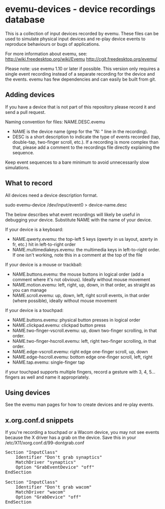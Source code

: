evemu-devices - device recordings database
==========================================

This is a collection of input devices recorded by evemu. These files can be
used to simulate physical input devices and re-play device events to
reproduce behaviours or bugs of applications.

For more information about evemu, see:
http://wiki.freedesktop.org/wiki/Evemu
http://cgit.freedesktop.org/evemu/

Please note: use evemu 1.10 or later if possible. This version only requires
a single event recording instead of a separate recording for the device and
the events. evemu has few dependencies and can easily be built from git.

Adding devices
--------------
If you have a device that is not part of this repository please record it
and send a pull request.

Naming convention for files: NAME.DESC.evemu

* NAME is the device name (grep for the "N: " line in the recording).
* DESC is a short description to indicate the type of events recorded (tap, double-tap, two-finger scroll, etc.). If a recording is more complex than that, please add a comment to the recordings file directly explaining the sequence.

Keep event sequences to a bare minimum to avoid unnecessarily slow simulations.

What to record
--------------
All devices need a device description format.

   sudo evemu-device /dev/input/event0 > device-name.desc

The below describes what event recordings will likely be useful in debugging
your device. Substitute NAME with the name of your device.

If your device is a keyboard:
* NAME.qwerty.evemu: the top-left 5 keys (qwerty in us layout, azerty in fr, etc.) hit in left-to-right order
* NAME.multimediakeys.evemu: the multimedia keys in left-to-right order. If one isn't working, note this in a comment at the top of the file

If your device is a mouse or trackball:
* NAME.buttons.evemu: the mouse buttons in logical order (add a comment where it's not obvious). Ideally without mouse movement
* NAME.motion.evemu: left, right, up, down, in that order, as straight as you can manage
* NAME.scroll.evemu: up, down, left, right scroll events, in that order (where possible), ideally without mouse movement

If your device is a touchpad:
* NAME.buttons.evemu: physical button presses in logical order
* NAME.clickpad.evemu: clickpad button press
* NAME.two-finger-vscroll.evemu: up, down two-finger scrolling, in that order.
* NAME.two-finger-hscroll.evemu: left, right two-finger scrolling, in that order.
* NAME.edge-vscroll.evemu: right edge one-finger scroll, up, down
* NAME.edge-hscroll.evemu: bottom edge one-finger scroll, left, right
* NAME.tap.evemu: single-finger tap

if your touchpad supports multiple fingers, record a gesture with 3, 4, 5...
fingers as well and name it appropriately.

Using devices
-------------
See the evemu man pages for how to create devices and re-play events.

x.org.conf.d snippets
---------------------
If you're recording a touchpad or a Wacom device, you may not see events
because the X driver has a grab on the device.
Save this in your /etc/X11/xorg.conf.d/99-dontgrab.conf
<pre>
Section "InputClass"
	Identifier "Don't grab synaptics"
	MatchDriver "synaptics"
	Option "GrabEventDevice" "off"
EndSection

Section "InputClass"
	Identifier "Don't grab wacom"
	MatchDriver "wacom"
	Option "GrabDevice" "off"
EndSection
</pre>
